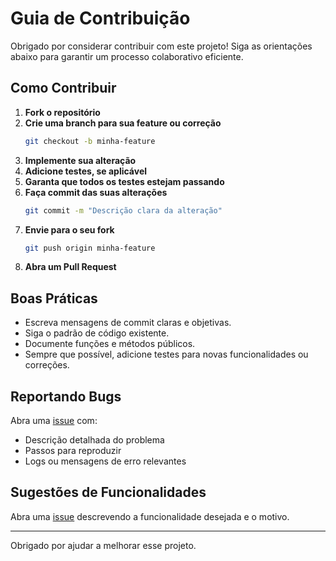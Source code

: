 # Guia de Contribuição

Obrigado por considerar contribuir com este projeto! Siga as orientações abaixo para garantir um processo colaborativo eficiente.

## Como Contribuir

1. **Fork o repositório**
2. **Crie uma branch para sua feature ou correção**
   ```sh
   git checkout -b minha-feature
   ```
3. **Implemente sua alteração**
4. **Adicione testes, se aplicável**
5. **Garanta que todos os testes estejam passando**
6. **Faça commit das suas alterações**
   ```sh
   git commit -m "Descrição clara da alteração"
   ```
7. **Envie para o seu fork**
   ```sh
   git push origin minha-feature
   ```
8. **Abra um Pull Request**

## Boas Práticas

- Escreva mensagens de commit claras e objetivas.
- Siga o padrão de código existente.
- Documente funções e métodos públicos.
- Sempre que possível, adicione testes para novas funcionalidades ou correções.

## Reportando Bugs

Abra uma [issue](https://github.com/seu-usuario/short_transcription/issues) com:

- Descrição detalhada do problema
- Passos para reproduzir
- Logs ou mensagens de erro relevantes

## Sugestões de Funcionalidades

Abra uma [issue](https://github.com/seu-usuario/short_transcription/issues) descrevendo a funcionalidade desejada e o motivo.

---

Obrigado por ajudar a melhorar esse projeto.
